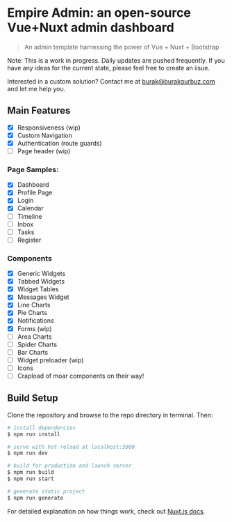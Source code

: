 # Empire Admin: an open-source Vue+Nuxt admin dashboard

> An admin template harnessing the power of Vue + Nuxt + Bootstrap

Note: This is a work in progress. Daily updates are pushed frequently. If you have any ideas for the current state, please feel free to create an iisue.

Interested in a custom solution? Contact me at burak@burakgurbuz.com and let me help you.

## Main Features
- [x] Responsiveness (wip)
- [x] Custom Navigation
- [x] Authentication (route guards)
- [ ] Page header (wip)

### Page Samples:
- [x] Dashboard
- [x] Profile Page
- [x] Login
- [x] Calendar
- [ ] Timeline
- [ ] Inbox
- [ ] Tasks
- [ ] Register

### Components
- [x] Generic Widgets
- [x] Tabbed Widgets
- [x] Widget Tables
- [x] Messages Widget
- [x] Line Charts
- [x] Pie Charts
- [x] Notifications
- [x] Forms (wip)
- [ ] Area Charts
- [ ] Spider Charts
- [ ] Bar Charts
- [ ] Widget preloader (wip)
- [ ] Icons
- [ ] Crapload of moar components on their way!

## Build Setup

Clone the repository and browse to the repo directory in terminal. Then:

``` bash
# install dependencies
$ npm run install

# serve with hot reload at localhost:3000
$ npm run dev

# build for production and launch server
$ npm run build
$ npm run start

# generate static project
$ npm run generate
```

For detailed explanation on how things work, check out [Nuxt.js docs](https://nuxtjs.org).
